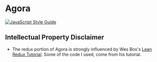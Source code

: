 # Agora

[![JavaScript Style Guide](https://img.shields.io/badge/code_style-standard-brightgreen.svg)](https://standardjs.com)



## Intellectual Property Disclaimer
- The redux portion of Agora is strongly influenced by Wes Bos's [Lean Redux Tutorial](https://learnredux.com/). Some of the code I used, come from his tutorial.
